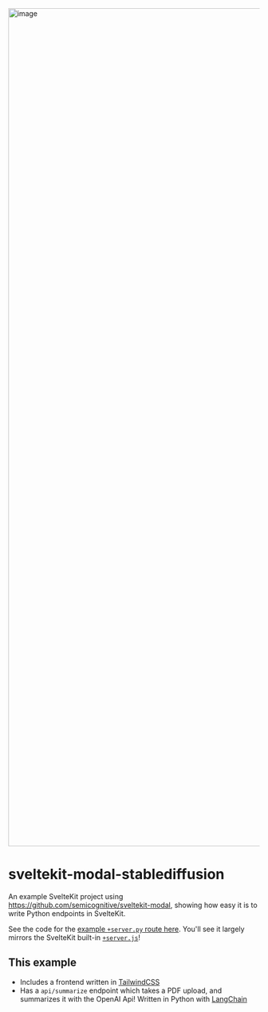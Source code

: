 <img width="1676" alt="image" src="https://user-images.githubusercontent.com/20548516/219210488-1f4cdd52-06e5-4210-a9da-7ae25e2690e0.png">

# sveltekit-modal-stablediffusion

An example SvelteKit project using https://github.com/semicognitive/sveltekit-modal, showing how easy it is to write Python endpoints in SvelteKit.

See the code for the [example `+server.py` route here](src/routes/api/summarize/%2Bserver.py). You'll see it largely mirrors the SvelteKit built-in [`+server.js`](https://kit.svelte.dev/docs/routing#server)!

## This example 
- Includes a frontend written in [TailwindCSS](https://tailwindcss.com)
- Has a `api/summarize` endpoint which takes a PDF upload, and summarizes it with the OpenAI Api! Written in Python with [LangChain](https://langchain.readthedocs.io/en/latest/)
